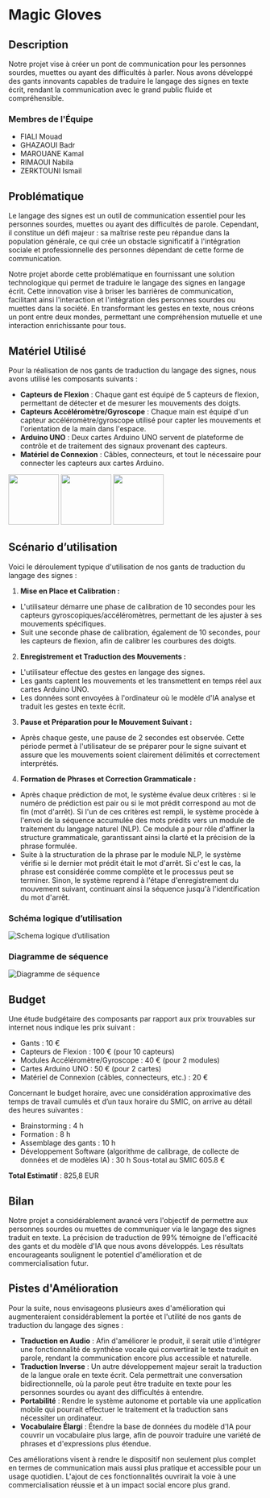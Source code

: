 # Magic Gloves

## Description

Notre projet vise à créer un pont de communication pour les personnes sourdes, muettes ou ayant des difficultés à parler. Nous avons développé des gants innovants capables de traduire le langage des signes en texte écrit, rendant la communication avec le grand public fluide et compréhensible.

### Membres de l'Équipe

- FIALI Mouad
- GHAZAOUI Badr
- MAROUANE Kamal
- RIMAOUI Nabila
- ZERKTOUNI Ismail

## Problématique

Le langage des signes est un outil de communication essentiel pour les personnes sourdes, muettes ou ayant des difficultés de parole. Cependant, il constitue un défi majeur : sa maîtrise reste peu répandue dans la population générale, ce qui crée un obstacle significatif à l'intégration sociale et professionnelle des personnes dépendant de cette forme de communication.

Notre projet aborde cette problématique en fournissant une solution technologique qui permet de traduire le langage des signes en langage écrit. Cette innovation vise à briser les barrières de communication, facilitant ainsi l'interaction et l'intégration des personnes sourdes ou muettes dans la société. En transformant les gestes en texte, nous créons un pont entre deux mondes, permettant une compréhension mutuelle et une interaction enrichissante pour tous.

## Matériel Utilisé

Pour la réalisation de nos gants de traduction du langage des signes, nous avons utilisé les composants suivants :

- **Capteurs de Flexion** : Chaque gant est équipé de 5 capteurs de flexion, permettant de détecter et de mesurer les mouvements des doigts.
- **Capteurs Accéléromètre/Gyroscope** : Chaque main est équipé d'un capteur accéléromètre/gyroscope utilisé pour capter les mouvements et l'orientation de la main dans l'espace.
- **Arduino UNO** : Deux cartes Arduino UNO servent de plateforme de contrôle et de traitement des signaux provenant des capteurs.
- **Matériel de Connexion** : Câbles, connecteurs, et tout le nécessaire pour connecter les capteurs aux cartes Arduino.

<img src="https://github.com/MouadFiali/magic-gloves/raw/wiki/images/Gants_2.jpeg" width="100">
<img src="https://github.com/MouadFiali/magic-gloves/raw/wiki/images/Gants_3.jpeg" width="100">
<img src="https://github.com/MouadFiali/magic-gloves/raw/wiki/images/Gants_1.jpeg" width="100">

## Scénario d’utilisation

Voici le déroulement typique d'utilisation de nos gants de traduction du langage des signes :

1. **Mise en Place et Calibration :**

- L'utilisateur démarre une phase de calibration de 10 secondes pour les capteurs gyroscopiques/accéléromètres, permettant de les ajuster à ses mouvements spécifiques.
- Suit une seconde phase de calibration, également de 10 secondes, pour les capteurs de flexion, afin de calibrer les courbures des doigts.

2. **Enregistrement et Traduction des Mouvements :**

- L'utilisateur effectue des gestes en langage des signes.
- Les gants captent les mouvements et les transmettent en temps réel aux cartes Arduino UNO.
- Les données sont envoyées à l'ordinateur où le modèle d'IA analyse et traduit les gestes en texte écrit.

3. **Pause et Préparation pour le Mouvement Suivant :**

- Après chaque geste, une pause de 2 secondes est observée. Cette période permet à l'utilisateur de se préparer pour le signe suivant et assure que les mouvements soient clairement délimités et correctement interprétés.

4. **Formation de Phrases et Correction Grammaticale :**

- Après chaque prédiction de mot, le système évalue deux critères : si le numéro de prédiction est pair ou si le mot prédit correspond au mot de fin (mot d'arrêt). Si l'un de ces critères est rempli, le système procède à l'envoi de la séquence accumulée des mots prédits vers un module de traitement du langage naturel (NLP). Ce module a pour rôle d'affiner la structure grammaticale, garantissant ainsi la clarté et la précision de la phrase formulée.
- Suite à la structuration de la phrase par le module NLP, le système vérifie si le dernier mot prédit était le mot d'arrêt. Si c'est le cas, la phrase est considérée comme complète et le processus peut se terminer. Sinon, le système reprend à l'étape d'enregistrement du mouvement suivant, continuant ainsi la séquence jusqu'à l'identification du mot d'arrêt.

### Schéma logique d’utilisation

![Schema logique d’utilisation](https://github.com/MouadFiali/magic-gloves/raw/wiki/images/Schema_logic.png)

### Diagramme de séquence

![Diagramme de séquence](https://github.com/MouadFiali/magic-gloves/raw/wiki/images/Diagramme_sequence.png)

## Budget

Une étude budgétaire des composants par rapport aux prix trouvables sur internet nous indique les prix suivant :

- Gants : 10 €
- Capteurs de Flexion : 100 € (pour 10 capteurs)
- Modules Accéléromètre/Gyroscope : 40 € (pour 2 modules)
- Cartes Arduino UNO : 50 € (pour 2 cartes)
- Matériel de Connexion (câbles, connecteurs, etc.) : 20 €

Concernant le budget horaire, avec une considération approximative des temps de travail cumulés et d’un taux horaire du SMIC, on arrive au détail des heures suivantes :

- Brainstorming : 4 h
- Formation : 8 h
- Assemblage des gants : 10 h
- Développement Software (algorithme de calibrage, de collecte de données et de modèles IA) : 30 h
  Sous-total au SMIC 605.8 €

**Total Estimatif** : 825,8 EUR

## Bilan

Notre projet a considérablement avancé vers l'objectif de permettre aux personnes sourdes ou muettes de communiquer via le langage des signes traduit en texte. La précision de traduction de 99% témoigne de l'efficacité des gants et du modèle d'IA que nous avons développés. Les résultats encourageants soulignent le potentiel d'amélioration et de commercialisation futur.

## Pistes d'Amélioration

Pour la suite, nous envisageons plusieurs axes d'amélioration qui augmenteraient considérablement la portée et l'utilité de nos gants de traduction du langage des signes :

- **Traduction en Audio** : Afin d'améliorer le produit, il serait utile d'intégrer une fonctionnalité de synthèse vocale qui convertirait le texte traduit en parole, rendant la communication encore plus accessible et naturelle.
- **Traduction Inverse** : Un autre développement majeur serait la traduction de la langue orale en texte écrit. Cela permettrait une conversation bidirectionnelle, où la parole peut être traduite en texte pour les personnes sourdes ou ayant des difficultés à entendre.
- **Portabilité** : Rendre le système autonome et portable via une application mobile qui pourrait effectuer le traitement et la traduction sans nécessiter un ordinateur.
- **Vocabulaire Élargi** : Étendre la base de données du modèle d'IA pour couvrir un vocabulaire plus large, afin de pouvoir traduire une variété de phrases et d'expressions plus étendue.

Ces améliorations visent à rendre le dispositif non seulement plus complet en termes de communication mais aussi plus pratique et accessible pour un usage quotidien. L'ajout de ces fonctionnalités ouvrirait la voie à une commercialisation réussie et à un impact social encore plus grand.
